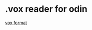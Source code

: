 # .vox reader for odin

[vox format](https://github.com/ephtracy/voxel-model/blob/master/MagicaVoxel-file-format-vox.txt)
